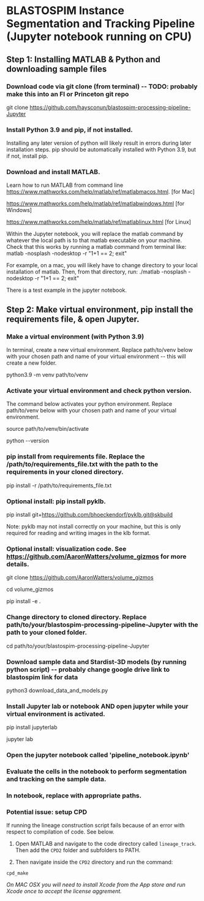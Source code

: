 
# BLASTOSPIM Instance Segmentation and Tracking Pipeline (Jupyter notebook running on CPU)

## Step 1: Installing MATLAB & Python and downloading sample files

### Download code via git clone (from terminal) -- TODO: probably make this into an FI or Princeton git repo
git clone https://github.com/haysconun/blastospim-processing-pipeline-Jupyter

### Install Python 3.9 and pip, if not installed.
Installing any later version of python will likely result in errors during later installation steps.
pip should be automatically installed with Python 3.9, but if not, install pip.

### Download and install MATLAB.
Learn how to run MATLAB from command line
https://www.mathworks.com/help/matlab/ref/matlabmacos.html.   [for Mac]

https://www.mathworks.com/help/matlab/ref/matlabwindows.html  [for Windows]

https://www.mathworks.com/help/matlab/ref/matlablinux.html    [for Linux]

Within the Jupyter notebook, you will replace the matlab command by whatever the local path is to that matlab executable on your machine.
Check that this works by running a matlab command from terminal like:
matlab -nosplash -nodesktop -r "1+1 == 2; exit"

For example, on a mac, you will likely have to change directory to your local installation of matlab.
Then, from that directory, run:
./matlab -nosplash -nodesktop -r "1+1 == 2; exit"

There is a test example in the jupyter notebook.

## Step 2: Make virtual environment, pip install the requirements file, & open Jupyter.

### Make a virtual environment (with Python 3.9)
In terminal, create a new virtual environment.
Replace path/to/venv below with your chosen path and name of your virtual environment -- this will create a new folder.

python3.9 -m venv path/to/venv

### Activate your virtual environment and check python version.
The command below activates your python environment. Replace path/to/venv below with your chosen path and name of your virtual environment.

source path/to/venv/bin/activate

python --version

### pip install from requirements file. Replace the /path/to/requirements_file.txt with the path to the requirements in your cloned directory.
pip install -r /path/to/requirements_file.txt

### Optional install: pip install pyklb.
pip install git+https://github.com/bhoeckendorf/pyklb.git@skbuild

Note: pyklb may not install correctly on your machine, but this is only required for reading and writing images in the klb format.

### Optional install: visualization code. See https://github.com/AaronWatters/volume_gizmos for more details.
git clone https://github.com/AaronWatters/volume_gizmos

cd volume_gizmos

pip install -e .

### Change directory to cloned directory. Replace path/to/your/blastospim-processing-pipeline-Jupyter with the path to your cloned folder.
cd path/to/your/blastospim-processing-pipeline-Jupyter

### Download sample data and Stardist-3D models (by running python script) -- probably change google drive link to blastospim link for data
python3 download_data_and_models.py

### Install Jupyter lab or notebook AND open jupyter while your virtual environment is activated.
pip install jupyterlab

jupyter lab

### Open the jupyter notebook called 'pipeline_notebook.ipynb'
### Evaluate the cells in the notebook to perform segmentation and tracking on the sample data.

### In notebook, replace with appropriate paths.


### Potential issue: setup CPD

If running the lineage construction script fails because of an error with respect to compilation of code. See below.

1. Open MATLAB and navigate to the code directory called `lineage_track`. Then add the `CPD2` folder and subfolders to PATH. 

2. Then navigate inside the `CPD2` directory and run the command:

```
cpd_make
```

*On MAC OSX you will need to install Xcode from the App store and run Xcode once to accept the license aggrement.*

